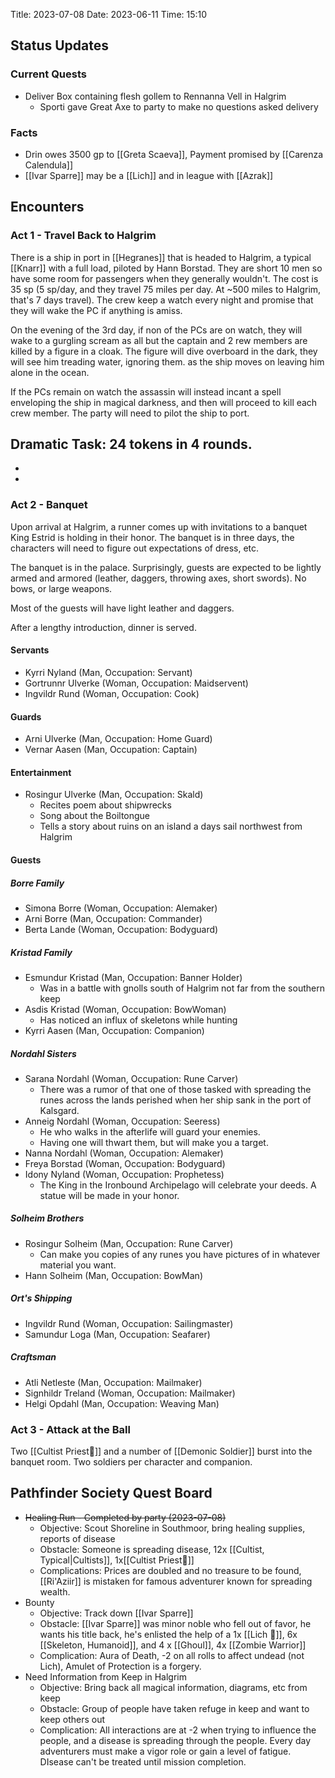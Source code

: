 
Title: 2023-07-08 
Date: 2023-06-11 
Time: 15:10 

## Status Updates

### Current Quests

- Deliver Box containing flesh gollem to Rennanna Vell in Halgrim
	- Sporti gave Great Axe to party to make no questions asked delivery 

### Facts
- Drin owes 3500 gp to [[Greta Scaeva]],  Payment promised by [[Carenza Calendula]]
- [[Ivar Sparre]] may be a [[Lich]] and in league with [[Azrak]]

## Encounters

### Act 1 - Travel Back to Halgrim

There is a ship in port in [[Hegranes]] that is headed to Halgrim, a typical [[Knarr]] with a full load, piloted by Hann Borstad.   They are short 10 men so have some room for passengers when they generally wouldn't.  The cost is 35 sp (5 sp/day, and they travel 75 miles per day.  At ~500 miles to Halgrim, that's 7 days travel).  The crew keep a watch every night and promise that they will wake the PC if anything is amiss.

On the evening of the 3rd day, if non of the PCs are on watch, they will wake to a gurgling scream as all but the captain and 2 rew members are killed by a figure in a cloak.   The figure will dive overboard in the dark, they will see him treading water, ignoring them. as the ship moves on leaving him alone in the ocean.

If the PCs remain on watch the assassin will instead incant a spell enveloping the ship in magical darkness, and then will proceed to kill each crew member.   The party will need to pilot the ship to port.

**Dramatic Task**: 24 tokens in 4 rounds.
- 
- 
- 

### Act 2 - Banquet

Upon arrival at Halgrim, a runner comes up with invitations to a banquet King Estrid is holding in their honor.    The banquet is in three days, the characters will need to figure out expectations of dress, etc.   

The banquet is in the palace.   Surprisingly, guests are expected to be lightly armed and armored  (leather, daggers, throwing axes, short swords).  No bows, or large weapons.  

Most of the guests will have light leather and daggers.

After a lengthy introduction, dinner is served.   

#### Servants
- Kyrri Nyland (Man, Occupation: Servant)
- Gortrunnr Ulverke (Woman, Occupation: Maidservent)
- Ingvildr Rund (Woman, Occupation: Cook)

#### Guards
- Arni Ulverke (Man, Occupation: Home Guard)
- Vernar Aasen (Man, Occupation: Captain)

#### Entertainment
- Rosingur Ulverke (Man, Occupation: Skald)
	- Recites poem about shipwrecks
	- Song about the Boiltongue
	- Tells a story about ruins on an island a days sail northwest from Halgrim

#### Guests
##### Borre Family
- Simona Borre (Woman, Occupation: Alemaker)
- Arni Borre (Man, Occupation: Commander)
- Berta Lande (Woman, Occupation: Bodyguard)

##### Kristad Family
- Esmundur Kristad (Man, Occupation: Banner Holder)
	- Was in a battle with gnolls south of Halgrim not far from the southern keep
- Asdis Kristad (Woman, Occupation: BowWoman)
	- Has noticed an influx of skeletons while hunting
- Kyrri Aasen (Man, Occupation: Companion)


##### Nordahl Sisters
- Sarana Nordahl (Woman, Occupation: Rune Carver)
	- There was a rumor of that one of those tasked with spreading the runes across the lands perished when her ship sank in the port of Kalsgard. 
- Anneig Nordahl (Woman, Occupation: Seeress)
	- He who walks in the afterlife will guard your enemies.
	- Having one will thwart them, but will make you a target.
- Nanna Nordahl (Woman, Occupation: Alemaker)
- Freya Borstad (Woman, Occupation: Bodyguard)
- Idony Nyland (Woman, Occupation: Prophetess)
	- The King in the Ironbound Archipelago will celebrate your deeds.   A statue will be made in your honor. 

##### Solheim Brothers
- Rosingur Solheim (Man, Occupation: Rune Carver)
	- Can make you copies of any runes you have pictures of in whatever material you want.
- Hann Solheim (Man, Occupation: BowMan)

##### Ort's Shipping
- Ingvildr Rund (Woman, Occupation: Sailingmaster)
- Samundur Loga (Man, Occupation: Seafarer)

##### Craftsman
- Atli Netleste (Man, Occupation: Mailmaker)
- Signhildr Treland (Woman, Occupation: Mailmaker)
- Helgi Opdahl (Man, Occupation: Weaving Man)


### Act 3 - Attack at the Ball

Two [[Cultist Priest💢]] and a number of [[Demonic Soldier]]  burst into the banquet room.  Two soldiers per character and companion. 

## Pathfinder Society Quest Board

- ~~Healing Run - Completed by party (2023-07-08)~~
	- Objective: Scout Shoreline in Southmoor, bring healing supplies, reports of disease
	- Obstacle:  Someone is spreading disease, 12x [[Cultist, Typical|Cultists]], 1x[[Cultist Priest💢]]
	- Complications: Prices are doubled and no treasure to be found, [[Ri'Aziir]] is mistaken for famous adventurer known for spreading wealth.
- Bounty
	- Objective: Track down [[Ivar Sparre]]
	- Obstacle: [[Ivar Sparre]] was minor noble who fell out of favor, he wants his title back, he's enlisted the help of a 1x [[Lich 💢]], 6x [[Skeleton, Humanoid]], and 4 x [[Ghoul]], 4x [[Zombie Warrior]]
	- Complication: Aura of Death, -2 on all rolls to affect undead (not Lich), Amulet of Protection is a forgery.
- Need Information from Keep in Halgrim
	- Objective: Bring back all magical information, diagrams, etc from keep
	- Obstacle: Group of people have taken refuge in keep and want to keep others out
	- Complication: All interactions are at -2 when trying to influence the people, and a disease is spreading through the people.   Every day adventurers must make a vigor role or gain a level of fatigue.  DIsease can't be treated until mission completion.
